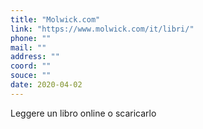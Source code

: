 ```yaml
---
title: "Molwick.com"
link: "https://www.molwick.com/it/libri/"
phone: ""
mail: ""
address: ""
coord: ""
souce: ""
date: 2020-04-02
---
```


Leggere un libro online o scaricarlo
